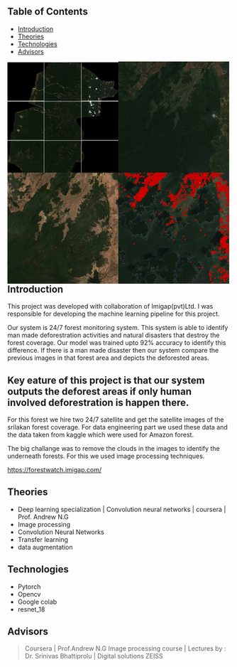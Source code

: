 ## Table of Contents

* [Introduction](#introduction)
* [Theories](#theories)
* [Technologies](#technologies)
* [Advisors](#advisors)
 
<div id="intro" >
    <div class="inline-block">
        <img src ="https://github.com/Deshanch/Forest-Watch-Sri-Lanka/blob/master/sources/58.JPG" align="left" width="250" height="250">
    </div>
 <div class="inline-block">
        <img src ="https://github.com/Deshanch/Forest-Watch-Sri-Lanka/blob/master/sources/5.png" align="left" width="250" height="250">
    </div>
 <div class="inline-block">
        <img src ="https://github.com/Deshanch/Forest-Watch-Sri-Lanka/blob/master/sources/11.png" align="left" width="250" height="250">
    </div>
 <div class="inline-block">
        <img src ="https://github.com/Deshanch/Forest-Watch-Sri-Lanka/blob/master/sources/cut marked image.png" align="left" width="250" height="250">
    </div>
</div> 
 
## Introduction

This project was developed with collaboration of Imigap(pvt)Ltd. I was responsible for developing the machine learning pipeline for this project.

Our system is 24/7 forest monitoring system. This system is able to identify man made deforestration activities and natural disasters that destroy the forest coverage. Our model was trained upto 92% accuracy to identify this difference. If there is a man made disaster then our system compare the previous images in that forest area and depicts the deforested areas.

## Key eature of this project is that our system outputs the deforest areas if only human involved deforestration is happen there.

For this forest we hire two 24/7 satellite and get the satellite images of the srilakan forest coverage. For data engineering part we used these data and the data taken from kaggle which were used for Amazon forest. 

The big challange was to remove the clouds in the images to identify the underneath forests. For this we used image processing techniques.

https://forestwatch.imigap.com/

## Theories
* Deep learning specialization | Convolution neural networks | coursera | Prof. Andrew N.G
* Image processing
* Convolution Neural Networks
* Transfer learning
* data augmentation

## Technologies
* Pytorch
* Opencv
* Google colab
* resnet_18


## Advisors

>Coursera | Prof.Andrew N.G
>Image processing course | Lectures by : Dr. Srinivas Bhattiprolu | Digital solutions ZEISS









